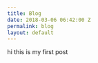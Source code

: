 ```yaml
---
title: Blog
date: 2018-03-06 06:42:00 Z
permalink: blog
layout: default
---
```


hi this is my first post